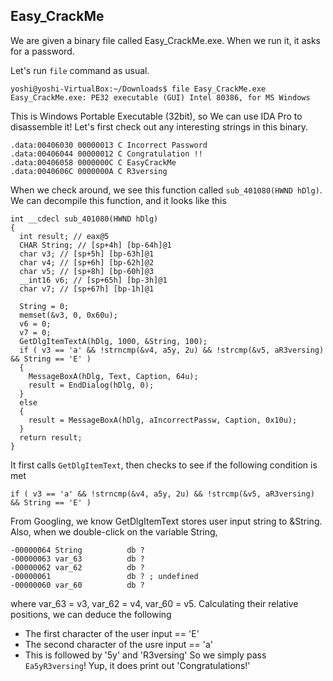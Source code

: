 ## Easy_CrackMe

We are given a binary file called Easy_CrackMe.exe. When we run it, it asks for a password.

Let's run ```file``` command as usual.
```
yoshi@yoshi-VirtualBox:~/Downloads$ file Easy_CrackMe.exe 
Easy_CrackMe.exe: PE32 executable (GUI) Intel 80386, for MS Windows
```
This is Windows Portable Executable (32bit), so We can use IDA Pro to disassemble it! Let's first check out any interesting strings in this binary.
```
.data:00406030 00000013 C Incorrect Password
.data:00406044 00000012 C Congratulation !! 
.data:00406058 0000000C C EasyCrackMe       
.data:0040606C 0000000A C R3versing         
```
When we check around, we see this function called ```sub_401080(HWND hDlg)```. We can decompile this function, and it looks like this
```
int __cdecl sub_401080(HWND hDlg)
{
  int result; // eax@5
  CHAR String; // [sp+4h] [bp-64h]@1
  char v3; // [sp+5h] [bp-63h]@1
  char v4; // [sp+6h] [bp-62h]@2
  char v5; // [sp+8h] [bp-60h]@3
  __int16 v6; // [sp+65h] [bp-3h]@1
  char v7; // [sp+67h] [bp-1h]@1

  String = 0;
  memset(&v3, 0, 0x60u);
  v6 = 0;
  v7 = 0;
  GetDlgItemTextA(hDlg, 1000, &String, 100);
  if ( v3 == 'a' && !strncmp(&v4, a5y, 2u) && !strcmp(&v5, aR3versing) && String == 'E' )
  {
    MessageBoxA(hDlg, Text, Caption, 64u);
    result = EndDialog(hDlg, 0);
  }
  else
  {
    result = MessageBoxA(hDlg, aIncorrectPassw, Caption, 0x10u);
  }
  return result;
}
```
It first calls ```GetDlgItemText```, then checks to see if the following condition is met
```
if ( v3 == 'a' && !strncmp(&v4, a5y, 2u) && !strcmp(&v5, aR3versing) && String == 'E' )
```
From Googling, we know GetDlgItemText stores user input string to &String. Also, when we double-click on the variable String, 
```
-00000064 String          db ?
-00000063 var_63          db ?
-00000062 var_62          db ?
-00000061                 db ? ; undefined
-00000060 var_60          db ?
```
where var_63 = v3, var_62 = v4, var_60 = v5. Calculating their relative positions, we can deduce the following
- The first character of the user input  == 'E'
- The second character of the usre input == 'a'
- This is followed by '5y' and 'R3versing'
So we simply pass ```Ea5yR3versing```! Yup, it does print out 'Congratulations!'
